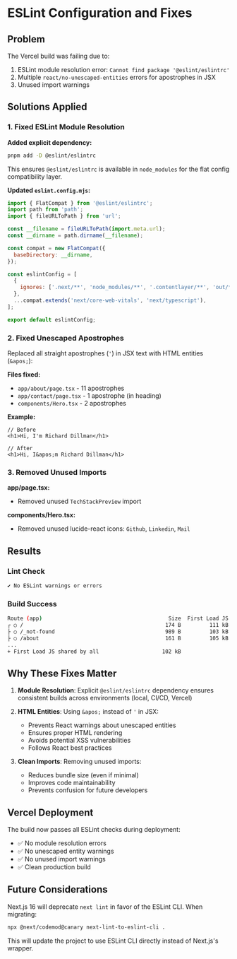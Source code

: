 # ESLint Configuration and Fixes

## Problem

The Vercel build was failing due to:

1. ESLint module resolution error: `Cannot find package '@eslint/eslintrc'`
2. Multiple `react/no-unescaped-entities` errors for apostrophes in JSX
3. Unused import warnings

## Solutions Applied

### 1. Fixed ESLint Module Resolution

**Added explicit dependency:**

```bash
pnpm add -D @eslint/eslintrc
```

This ensures `@eslint/eslintrc` is available in `node_modules` for the flat config compatibility layer.

**Updated `eslint.config.mjs`:**

```javascript
import { FlatCompat } from '@eslint/eslintrc';
import path from 'path';
import { fileURLToPath } from 'url';

const __filename = fileURLToPath(import.meta.url);
const __dirname = path.dirname(__filename);

const compat = new FlatCompat({
  baseDirectory: __dirname,
});

const eslintConfig = [
  {
    ignores: ['.next/**', 'node_modules/**', '.contentlayer/**', 'out/**', 'build/**'],
  },
  ...compat.extends('next/core-web-vitals', 'next/typescript'),
];

export default eslintConfig;
```

### 2. Fixed Unescaped Apostrophes

Replaced all straight apostrophes (`'`) in JSX text with HTML entities (`&apos;`):

**Files fixed:**

- `app/about/page.tsx` - 11 apostrophes
- `app/contact/page.tsx` - 1 apostrophe (in heading)
- `components/Hero.tsx` - 2 apostrophes

**Example:**

```tsx
// Before
<h1>Hi, I'm Richard Dillman</h1>

// After
<h1>Hi, I&apos;m Richard Dillman</h1>
```

### 3. Removed Unused Imports

**app/page.tsx:**

- Removed unused `TechStackPreview` import

**components/Hero.tsx:**

- Removed unused lucide-react icons: `Github`, `Linkedin`, `Mail`

## Results

### Lint Check

```bash
✔ No ESLint warnings or errors
```

### Build Success

```bash
Route (app)                                        Size  First Load JS
┌ ○ /                                             174 B         111 kB
├ ○ /_not-found                                   989 B         103 kB
├ ○ /about                                        161 B         105 kB
...
+ First Load JS shared by all                    102 kB
```

## Why These Fixes Matter

1. **Module Resolution**: Explicit `@eslint/eslintrc` dependency ensures consistent builds across environments (local, CI/CD, Vercel)

2. **HTML Entities**: Using `&apos;` instead of `'` in JSX:
   - Prevents React warnings about unescaped entities
   - Ensures proper HTML rendering
   - Avoids potential XSS vulnerabilities
   - Follows React best practices

3. **Clean Imports**: Removing unused imports:
   - Reduces bundle size (even if minimal)
   - Improves code maintainability
   - Prevents confusion for future developers

## Vercel Deployment

The build now passes all ESLint checks during deployment:

- ✅ No module resolution errors
- ✅ No unescaped entity warnings
- ✅ No unused import warnings
- ✅ Clean production build

## Future Considerations

Next.js 16 will deprecate `next lint` in favor of the ESLint CLI. When migrating:

```bash
npx @next/codemod@canary next-lint-to-eslint-cli .
```

This will update the project to use ESLint CLI directly instead of Next.js's wrapper.
